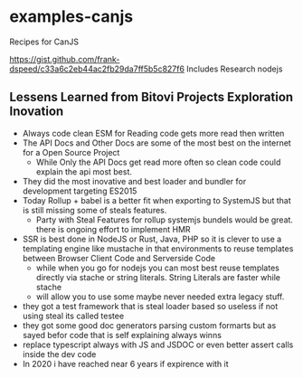 # examples-canjs
Recipes for CanJS

https://gist.github.com/frank-dspeed/c33a6c2eb44ac2fb29da7ff5b5c827f6 Includes Research nodejs 

## Lessens Learned from Bitovi Projects Exploration Inovation
- Always code clean ESM for Reading code gets more read then written
- The API Docs and Other Docs are some of the most best on the internet for a Open Source Project
  - While Only the API Docs get read more often so clean code could explain the api most best.
- They did the most inovative and best loader and bundler for development targeting ES2015
- Today Rollup + babel is a better fit when exporting to SystemJS but that is still missing some of steals features.
  - Party with Steal Features for rollup systemjs bundels would be great. there is ongoing effort to implement HMR
- SSR is best done in NodeJS or Rust, Java, PHP so it is clever to use a templating engine like mustache in that environments to reuse templates between Browser Client Code and Serverside Code
  - while when you go for nodejs you can most best reuse templates directly via stache or string literals. String Literals are faster while stache 
  - will allow you to use some maybe never needed extra legacy stuff.
- they got a test framework that is steal loader based so useless if not using steal its called testee
- they got some good doc generators parsing custom formarts but as sayed befor code that is self explaining always winns 
- replace typescript always with JS and JSDOC or even better assert calls inside the dev code
- In 2020 i have reached near 6 years if expirence with it 
